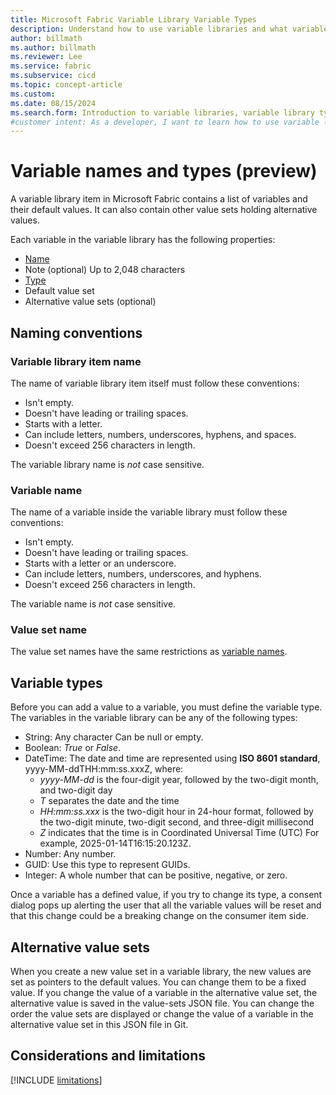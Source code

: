 ```yaml
---
title: Microsoft Fabric Variable Library Variable Types
description: Understand how to use variable libraries and what variable types are allowed.
author: billmath
ms.author: billmath
ms.reviewer: Lee
ms.service: fabric
ms.subservice: cicd
ms.topic: concept-article
ms.custom:
ms.date: 08/15/2024
ms.search.form: Introduction to variable libraries, variable library types, variable types
#customer intent: As a developer, I want to learn how to use variable libraries and which variable types exist, so that I can manage my content lifecycle.
---
```


# Variable names and types (preview)

A variable library item in Microsoft Fabric contains a list of variables and their default values. It can also contain other value sets holding alternative values.

Each variable in the variable library has the following properties:

- [Name](#naming-conventions)
- Note (optional) Up to 2,048 characters
- [Type](#variable-types)
- Default value set
- Alternative value sets (optional)

## Naming conventions

### Variable library item name

The name of variable library item itself must follow these conventions:

- Isn't empty.
- Doesn't have leading or trailing spaces.
- Starts with a letter.
- Can include letters, numbers, underscores, hyphens, and spaces.
- Doesn't exceed 256 characters in length.

The variable library name is *not* case sensitive.

### Variable name

The name of a variable inside the variable library must follow these conventions:

- Isn't empty.
- Doesn't have leading or trailing spaces.
- Starts with a letter or an underscore.
- Can include letters, numbers, underscores, and hyphens.
- Doesn't exceed 256 characters in length.

The variable name is *not* case sensitive.

### Value set name

The value set names have the same restrictions as [variable names](#variable-name).

## Variable types

Before you can add a value to a variable, you must define the variable type.
The variables in the variable library can be any of the following types:

- String: Any character Can be null or empty.
- Boolean: *True* or *False*.
- DateTime: The date and time are represented using **ISO 8601 standard**, yyyy-MM-ddTHH:mm:ss.xxxZ, where:
  - *yyyy-MM-dd* is the four-digit year, followed by the two-digit month, and two-digit day
  - *T* separates the date and the time
  - *HH:mm:ss.xxx* is the two-digit hour in 24-hour format, followed by the two-digit minute, two-digit second, and three-digit millisecond
  - *Z* indicates that the time is in Coordinated Universal Time (UTC)
  For example, 2025-01-14T16:15:20.123Z.
- Number: Any number.
- GUID: Use this type to represent GUIDs.
- Integer: A whole number that can be positive, negative, or zero.

Once a variable has a defined value, if you try to change its type, a consent dialog pops up alerting the user that all the variable values will be reset and that this change could be a breaking change on the consumer item side.

## Alternative value sets

When you create a new value set in a variable library, the new values are set as pointers to the default values. You can change them to be a fixed value.
If you change the value of a variable in the alternative value set, the alternative value is saved in the value-sets JSON file.
You can change the order the value sets are displayed or change the value of a variable in the alternative value set in this JSON file in Git.

## Considerations and limitations

[!INCLUDE [limitations](../includes/variable-library-limitations.md)]
